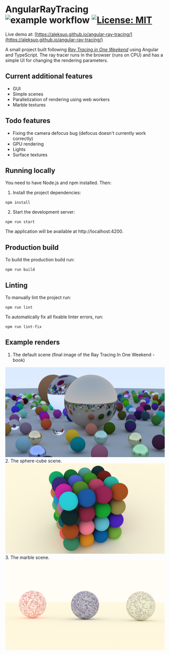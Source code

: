 # AngularRayTracing ![example workflow](https://github.com/aleksuo/angular-ray-tracing/actions/workflows/gh-pages.yml/badge.svg) [![License: MIT](https://img.shields.io/badge/License-MIT-yellow.svg)](https://opensource.org/licenses/MIT)

Live demo at: [https://aleksuo.github.io/angular-ray-tracing/](https://aleksuo.github.io/angular-ray-tracing/)

A small project built following [_Ray Tracing in One Weekend_](https://raytracing.github.io/books/RayTracingInOneWeekend.html) using Angular and TypeScript. The ray tracer runs in the browser (runs on CPU) and has a simple UI for changing the rendering parameters.

## Current additional features

- GUI
- Simple scenes
- Parallelization of rendering using web workers
- Marble textures

## Todo features

- Fixing the camera defocus bug (defocus doesn't currently work correctly)
- GPU rendering
- Lights
- Surface textures

## Running locally

You need to have Node.js and npm installed. Then:

1. Install the project dependencies:

```
npm install
```

2. Start the development server:

```
npm run start
```

The application will be available at http://localhost:4200.

## Production build

To build the production build run:

```
npm run build
```

## Linting

To manually lint the project run:

```
npm run lint
```

To automatically fix all fixable linter errors, run:

```
npm run lint-fix
```

## Example renders

1. The default scene (final image of the Ray Tracing In One Weekend -book)

![Render of the default scene](readme_render.png) 2. The sphere-cube scene.
![Render of the sphere-cube scene](sphere-cube-example.png) 3. The marble scene.
![Render of the marble scene](marble-example.png)
